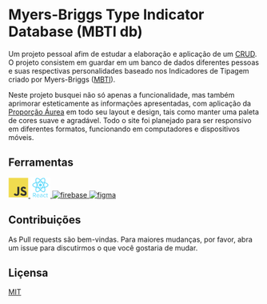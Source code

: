# Myers-Briggs Type Indicator Database (MBTI db)

Um projeto pessoal afim de estudar a elaboração e aplicação de um [CRUD](https://pt.wikipedia.org/wiki/CRUD). O projeto consistem em guardar em um banco de dados diferentes pessoas e suas respectivas personalidades baseado nos Indicadores de Tipagem criado por Myers-Briggs ([MBTI](https://os16tipos.com/a-teoria/)).

Neste projeto busquei não só apenas a funcionalidade, mas também aprimorar esteticamente as informações apresentadas, com aplicação da [Proporção Áurea](https://pt.wikipedia.org/wiki/Propor%C3%A7%C3%A3o_%C3%A1urea) em todo seu layout e design, tais como manter uma paleta de cores suave e agradável. Todo o site foi planejado para ser responsivo em diferentes formatos, funcionando em computadores e dispositivos móveis.

## Ferramentas 
<a href="https://developer.mozilla.org/en-US/docs/Web/JavaScript" target="_blank" rel="noreferrer"> <img src="https://raw.githubusercontent.com/devicons/devicon/master/icons/javascript/javascript-original.svg" alt="javascript" width="40" height="40"/> </a><a href="https://reactjs.org/" target="_blank" rel="noreferrer"> <img src="https://raw.githubusercontent.com/devicons/devicon/master/icons/react/react-original-wordmark.svg" alt="react" width="40" height="40"/> </a><a href="https://firebase.google.com/" target="_blank" rel="noreferrer"> <img src="https://www.vectorlogo.zone/logos/firebase/firebase-icon.svg" alt="firebase" width="40" height="40"/> </a><a href="https://www.figma.com/" target="_blank" rel="noreferrer"> <img src="https://www.vectorlogo.zone/logos/figma/figma-icon.svg" alt="figma" width="40" height="40"/> </a>


## Contribuições
As Pull requests são bem-vindas. Para maiores mudanças, por favor, abra um issue para discutirmos o que você gostaria de mudar.


## Liçensa
[MIT](https://choosealicense.com/licenses/mit/)